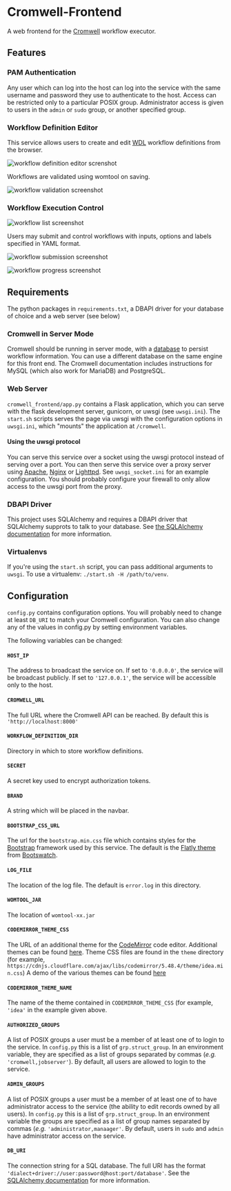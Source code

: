 # Cromwell-Frontend
A web frontend for the [Cromwell](https://github.com/broadinstitute/Cromwell)
workflow executor.

## Features
### PAM Authentication
Any user which can log into the host can log into the service with the 
same username and password they use to authenticate to the host. Access 
can be restricted only to a particular POSIX group. Administrator access 
is given to users in the `admin` or `sudo` group, or another specified group.

### Workflow Definition Editor
This service allows users to create and edit [WDL](http://www.openwdl.org/)
workflow definitions from the browser. 

![workflow definition editor screnshot](.readme_images/workflow_definition_editor.png)

Workflows are validated using womtool on saving.

![workflow validation screenshot](.readme_images/validation.png)

### Workflow Execution Control
![workflow list screenshot](.readme_images/workflow_list.png)

Users may submit and control workflows with inputs, options and labels specified in
YAML format.

![workflow submission screenshot](.readme_images/workflow_submission.png)

![workflow progress screenshot](.readme_images/workflow_progress.png)



## Requirements
The python packages in `requirements.txt`, a DBAPI driver for your database
of choice and a web server (see below)

### Cromwell in Server Mode
Cromwell should be running in server mode, with a
[database](https://cromwell.readthedocs.io/en/stable/Configuring/#database)
to persist workflow information. You can use a different database on the
same engine for this front end. The Cromwell documentation includes
instructions for MySQL (which also work for MariaDB) and PostgreSQL.

### Web Server
`cromwell_frontend/app.py` contains a Flask application, which you can
serve with the flask development server, gunicorn, or uwsgi (see 
`uwsgi.ini`). The `start.sh` scripts serves the page via uwsgi with the
configuration options in `uwsgi.ini`, which "mounts" the application at 
`/cromwell`.

#### Using the uwsgi protocol
You can serve this service over a socket using the uwsgi protocol
instead of serving over a port. You can then serve this service over a
proxy server using
[Apache](https://uwsgi-docs.readthedocs.io/en/latest/Apache.html),
[Nginx](https://uwsgi-docs.readthedocs.io/en/latest/Nginx.html) or
[Lighttpd](https://uwsgi-docs.readthedocs.io/en/latest/Lighttpd.html).
See `uwsgi_socket.ini` for an example configuration. You should probably
configure your firewall to only allow access to the uwsgi port from the
proxy.

### DBAPI Driver
This project uses SQLAlchemy and requires a DBAPI driver that SQLAlchemy
supprots to talk to your database. See [the SQLAlchemy documentation](https://docs.sqlalchemy.org/en/13/core/engines.html)
for more information.

### Virtualenvs
If you're using the `start.sh` script, you can pass additional arguments
to `uwsgi`. To use a virtualenv: `./start.sh -H /path/to/venv`.

## Configuration
`config.py` contains configuration options. You will probably need to 
change at least `DB_URI` to match your Cromwell configuration. You can 
also change any of the values in config.py by setting environment variables.

The following variables can be changed:

#### `HOST_IP`
The address to broadcast the service on. If set to `'0.0.0.0'`, the
service will be broadcast publicly. If set to `'127.0.0.1'`, the service
will be accessible only to the host.

#### `CROMWELL_URL`
The full URL where the Cromwell API can be reached. By default this is
`'http://localhost:8000'` 

#### `WORKFLOW_DEFINITION_DIR`
Directory in which to store workflow definitions.

#### `SECRET`
A secret key used to encrypt authorization tokens.

#### `BRAND`
A string which will be placed in the navbar.

#### `BOOTSTRAP_CSS_URL`
The url for the `bootstrap.min.css` file which contains styles for the
[Bootstrap](https://getbootstrap.com/) framework used by this service.
The default is the [Flatly theme](https://bootswatch.com/flatly/) from
[Bootswatch](https://bootswatch.com).

#### `LOG_FILE`
The location of the log file. The default is `error.log` in this
directory.

#### `WOMTOOL_JAR`
The location of `womtool-xx.jar`

#### `CODEMIRROR_THEME_CSS`
The URL of an additional theme for the
[CodeMirror](https://codemirror.net/) code editor. Additional themes can
be found [here](https://cdnjs.com/libraries/codemirror). Theme CSS files
are found in the `theme` directory (for example,
`https://cdnjs.cloudflare.com/ajax/libs/codemirror/5.48.4/theme/idea.min.css`)
A demo of the various themes can be found
[here](https://codemirror.net/demo/theme.html)

#### `CODEMIRROR_THEME_NAME`
The name of the theme contained in `CODEMIRROR_THEME_CSS` (for example,
`'idea'` in the example given above.

#### `AUTHORIZED_GROUPS`
A list of POSIX groups a user must be a member of at least one of to
login to the service. In `config.py` this is a list of
`grp.struct_group`. In an environment variable, they are specified as a
list of groups separated by commas (*e.g.* `'cromwell,jobserver'`). By
default, all users are allowed to login to the service.

#### `ADMIN_GROUPS`
A list of POSIX groups a user must be a member of at least one of to
have administrator access to the service (the ability to edit records
owned by all users). In `config.py` this is a list of
`grp.struct_group`. In an environment variable the groups are specified
as a list of group names separated by commas (*e.g.*
`'administrator,manaager'`. By default, users in `sudo` and `admin` have
administrator access on the service.

#### `DB_URI`
The connection string for a SQL database. The full URI has the format
`'dialect+driver://user:password@host:port/database'`. See the
[SQLAlchemy documentation](https://docs.sqlalchemy.org/en/13/core/engines.html)
for more information.

